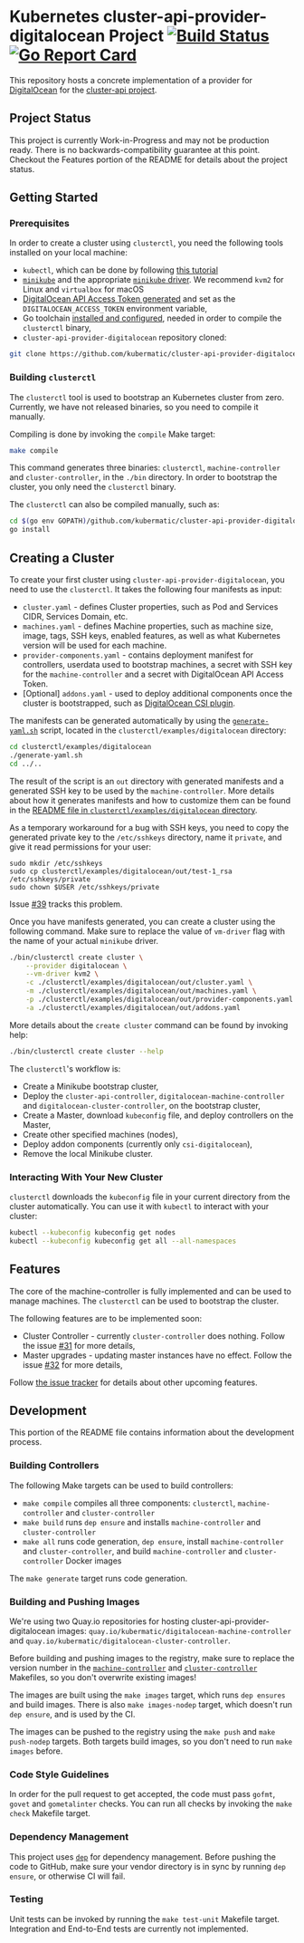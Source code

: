# Kubernetes cluster-api-provider-digitalocean Project [![Build Status](https://circleci.com/gh/kubermatic/cluster-api-provider-digitalocean.svg?style=shield)](https://circleci.com/gh/kubermatic/cluster-api-provider-digitalocean/) [![Go Report Card](https://goreportcard.com/badge/github.com/kubermatic/cluster-api-provider-digitalocean)](https://goreportcard.com/report/github.com/kubermatic/cluster-api-provider-digitalocean)

This repository hosts a concrete implementation of a provider for [DigitalOcean](https://www.digitalocean.com/) for the [cluster-api project](https://github.com/kubernetes-sigs/cluster-api).

## Project Status

This project is currently Work-in-Progress and may not be production ready. There is no backwards-compatibility guarantee at this point.
Checkout the Features portion of the README for details about the project status.

## Getting Started

### Prerequisites

In order to create a cluster using `clusterctl`, you need the following tools installed on your local machine:

* `kubectl`, which can be done by following [this tutorial](https://kubernetes.io/docs/tasks/tools/install-kubectl/)
* [`minikube`](https://kubernetes.io/docs/tasks/tools/install-minikube/) and the appropriate [`minikube` driver](https://github.com/kubernetes/minikube/blob/master/docs/drivers.md). We recommend `kvm2` for Linux and `virtualbox` for macOS
* [DigitalOcean API Access Token generated](https://www.digitalocean.com/docs/api/create-personal-access-token/) and set as the `DIGITALOCEAN_ACCESS_TOKEN` environment variable,
* Go toolchain [installed and configured](https://golang.org/doc/install), needed in order to compile the `clusterctl` binary,
* `cluster-api-provider-digitalocean` repository cloned:
```bash
git clone https://github.com/kubermatic/cluster-api-provider-digitalocean $(go env GOPATH)/src/github.com/kubermatic/cluster-api-provider-digitalocean
```

### Building `clusterctl`

The `clusterctl` tool is used to bootstrap an Kubernetes cluster from zero. Currently, we have not released binaries, so you need to compile it manually.

Compiling is done by invoking the `compile` Make target:
```bash
make compile
```

This command generates three binaries: `clusterctl`, `machine-controller` and `cluster-controller`, in the `./bin` directory. In order to bootstrap the cluster, you only need the `clusterctl` binary.

The `clusterctl` can also be compiled manually, such as:
```bash
cd $(go env GOPATH)/github.com/kubermatic/cluster-api-provider-digitalocean/clusterctl
go install
```

## Creating a Cluster

To create your first cluster using `cluster-api-provider-digitalocean`, you need to use the `clusterctl`. It takes the following four manifests as input:

* `cluster.yaml` - defines Cluster properties, such as Pod and Services CIDR, Services Domain, etc.
* `machines.yaml` - defines Machine properties, such as machine size, image, tags, SSH keys, enabled features, as well as what Kubernetes version will be used for each machine.
* `provider-components.yaml` - contains deployment manifest for controllers, userdata used to bootstrap machines, a secret with SSH key for the `machine-controller` and a secret with DigitalOcean API Access Token.
* [Optional] `addons.yaml` - used to deploy additional components once the cluster is bootstrapped, such as [DigitalOcean CSI plugin](https://github.com/digitalocean/csi-digitalocean).

The manifests can be generated automatically by using the [`generate-yaml.sh`](./clusterctl/examples/digitalocean/generate-yaml.sh) script, located in the `clusterctl/examples/digitalocean` directory:
```bash
cd clusterctl/examples/digitalocean
./generate-yaml.sh
cd ../..
```
The result of the script is an `out` directory with generated manifests and a generated SSH key to be used by the `machine-controller`. More details about how it generates manifests and how to customize them can be found in the [README file in `clusterctl/examples/digitalocean` directory](./clusterctl/examples/digitalocean).

As a temporary workaround for a bug with SSH keys, you need to copy the generated private key to the `/etc/sshkeys` directory, name it `private`, and give it read permissions for your user:
```
sudo mkdir /etc/sshkeys
sudo cp clusterctl/examples/digitalocean/out/test-1_rsa /etc/sshkeys/private
sudo chown $USER /etc/sshkeys/private
```
Issue [#39](https://github.com/kubermatic/cluster-api-provider-digitalocean/issues/39) tracks this problem.

Once you have manifests generated, you can create a cluster using the following command. Make sure to replace the value of `vm-driver` flag with the name of your actual `minikube` driver.
```bash
./bin/clusterctl create cluster \
    --provider digitalocean \
    --vm-driver kvm2 \
    -c ./clusterctl/examples/digitalocean/out/cluster.yaml \
    -m ./clusterctl/examples/digitalocean/out/machines.yaml \
    -p ./clusterctl/examples/digitalocean/out/provider-components.yaml \
    -a ./clusterctl/examples/digitalocean/out/addons.yaml
```

More details about the `create cluster` command can be found by invoking help:
```bash
./bin/clusterctl create cluster --help
```

The `clusterctl`'s workflow is:
* Create a Minikube bootstrap cluster,
* Deploy the `cluster-api-controller`, `digitalocean-machine-controller` and `digitalocean-cluster-controller`, on the bootstrap cluster,
* Create a Master, download `kubeconfig` file, and deploy controllers on the Master,
* Create other specified machines (nodes),
* Deploy addon components (currently only `csi-digitalocean`),
* Remove the local Minikube cluster.

### Interacting With Your New Cluster

`clusterctl` downloads the `kubeconfig` file in your current directory from the cluster automatically. You can use it with `kubectl` to interact with your cluster:
```bash
kubectl --kubeconfig kubeconfig get nodes
kubectl --kubeconfig kubeconfig get all --all-namespaces
```

## Features

The core of the machine-controller is fully implemented and can be used to manage machines. The `clusterctl` can be used to bootstrap the cluster.

The following features are to be implemented soon:
* Cluster Controller - currently `cluster-controller` does nothing. Follow the issue [#31](https://github.com/kubermatic/cluster-api-provider-digitalocean/issues/31) for more details,
* Master upgrades - updating master instances have no effect. Follow the issue [#32](https://github.com/kubermatic/cluster-api-provider-digitalocean/issues/32) for more details,

Follow [the issue tracker](https://github.com/kubermatic/cluster-api-provider-digitalocean/issues) for details about other upcoming features.

## Development

This portion of the README file contains information about the development process.

### Building Controllers

The following Make targets can be used to build controllers:
* `make compile` compiles all three components: `clusterctl`, `machine-controller` and `cluster-controller`
* `make build` runs `dep ensure` and installs `machine-controller` and `cluster-controller`
* `make all` runs code generation, `dep ensure`, install `machine-controller` and `cluster-controller`, and build `machine-controller` and `cluster-controller` Docker images

The `make generate` target runs code generation.

### Building and Pushing Images

We're using two Quay.io repositories for hosting cluster-api-provider-digitalocean images: `quay.io/kubermatic/digitalocean-machine-controller` and `quay.io/kubermatic/digitalocean-cluster-controller`.

Before building and pushing images to the registry, make sure to replace the version number in the [`machine-controller`](./cmd/machine-controller/Makefile) and [`cluster-controller`](./cmd/machine-controller/Makefile) Makefiles, so you don't overwrite existing images!

The images are built using the `make images` target, which runs `dep ensures` and build images. There is also `make images-nodep` target, which doesn't run `dep ensure`, and is used by the CI.

The images can be pushed to the registry using the `make push` and `make push-nodep` targets. Both targets build images, so you don't need to run `make images` before.

### Code Style Guidelines

In order for the pull request to get accepted, the code must pass `gofmt`, `govet` and `gometalinter` checks. You can run all checks by invoking the `make check` Makefile target.

### Dependency Management

This project uses [`dep`](https://github.com/golang/dep) for dependency management. Before pushing the code to GitHub, make sure your vendor directory is in sync by running `dep ensure`, or otherwise CI will fail.

### Testing

Unit tests can be invoked by running the `make test-unit` Makefile target. Integration and End-to-End tests are currently not implemented.

